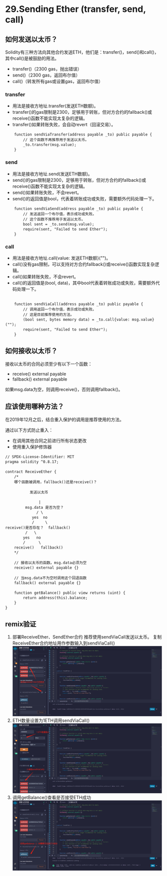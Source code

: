 # 29.Sending Ether (transfer, send, call)
## 如何发送以太币？
Solidity有三种方法向其他合约发送ETH，他们是：transfer()，send()和call()，其中call()是被鼓励的用法。

* transfer()（2300 gas，抛出错误）
* send()（2300 gas，返回布尔值）
* call()（转发所有gas或设置gas，返回布尔值）

### transfer
* 用法是接收方地址.transfer(发送ETH数额)。
* transfer()的gas限制是2300，足够用于转账，但对方合约的fallback()或receive()函数不能实现太复杂的逻辑。
* transfer()如果转账失败，会自动revert（回滚交易）。
```solidity
    function sendViaTransfer(address payable _to) public payable {
        // 这个函数不再推荐用于发送以太币。
        _to.transfer(msg.value);
    }
```

### send
* 用法是接收方地址.send(发送ETH数额)。
* send()的gas限制是2300，足够用于转账，但对方合约的fallback()或receive()函数不能实现太复杂的逻辑。
* send()如果转账失败，不会revert。
* send()的返回值是bool，代表着转账成功或失败，需要额外代码处理一下。
```solidity
    function sendViaSend(address payable _to) public payable {
        // 发送返回一个布尔值，表示成功或失败。
        // 这个函数不推荐用于发送以太币。
        bool sent = _to.send(msg.value);
        require(sent, "Failed to send Ether");
    }
```
### call
* 用法是接收方地址.call{value: 发送ETH数额}("")。
* call()没有gas限制，可以支持对方合约fallback()或receive()函数实现复杂逻辑。
* call()如果转账失败，不会revert。
* call()的返回值是(bool, data)，其中bool代表着转账成功或失败，需要额外代码处理一下。
```solidity

    function sendViaCall(address payable _to) public payable {
        // 调用返回一个布尔值，表示成功或失败。
        // 这是目前推荐使用的方法。
        (bool sent, bytes memory data) = _to.call{value: msg.value}("");
        require(sent, "Failed to send Ether");
    }
```

## 如何接收以太币？
接收以太币的合同必须至少有以下一个函数：

* receive() external payable
* fallback() external payable

如果msg.data为空，则调用receive()，否则调用fallback()。

## 应该使用哪种方法？
在2019年12月之后，结合重入保护的调用是推荐使用的方法。

通过以下方式防止重入：

* 在调用其他合同之前进行所有状态更改
* 使用重入保护修饰器

```solidity
// SPDX-License-Identifier: MIT
pragma solidity ^0.8.17;

contract ReceiveEther {
    /*
    哪个函数被调用，fallback()还是receive()？

           发送以太币

               |
         msg.data 是否为空？
              / \
            yes  no
            /     \
receive()是否存在？  fallback()
         /   \
        yes   no
        /      \
    receive()   fallback()
    */

    // 接收以太币的函数。msg.data必须为空
    receive() external payable {}

    // 当msg.data不为空时调用这个回退函数
    fallback() external payable {}

    function getBalance() public view returns (uint) {
        return address(this).balance;
    }
}
```


## remix验证
1. 部署ReceiveEther、SendEther合约 推荐使用sendViaCall发送以太币。
复制ReceiveEther合约地址用作参数输入到sendViaCall()
![29-1.jpg](img/29-1.jpg)
2. ETH数量设置为1ETH调用sendViaCall()
![29-2.jpg](img/29-2.jpg)
3. 调用getBalance()查看是否接受ETH成功
![29-3.jpg](img/29-3.jpg)